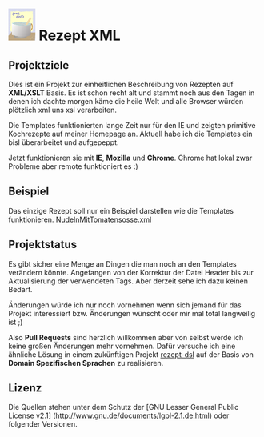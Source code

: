 ![logo](rezepte/src/rezeptxml-64x64.png "Optional title") Rezept XML
====================================================================

Projektziele
------------
Dies ist ein Projekt zur einheitlichen Beschreibung von Rezepten auf **XML/XSLT** Basis.
Es ist schon recht alt und stammt noch aus den Tagen in denen ich dachte 
morgen käme die heile Welt und alle Browser würden plötzlich xml uns xsl verarbeiten.

Die Templates funktionierten lange Zeit nur für den IE und zeigten primitive
Kochrezepte auf meiner Homepage an. Aktuell habe ich die Templates ein bisl 
überarbeitet und aufgepeppt. 

Jetzt funktionieren sie mit **IE**, **Mozilla** und **Chrome**. 
Chrome hat lokal zwar Probleme aber remote funktioniert es :)

Beispiel
--------
Das einzige Rezept soll nur ein Beispiel darstellen wie die Templates funktionieren.
[NudelnMitTomatensosse.xml](http://funthomas424242.github.com/rezept-xml/rezepte/NudelnMitTomatensosse.xml)

Projektstatus
-------------
Es gibt sicher eine Menge an Dingen die man noch an den Templates 
verändern könnte. Angefangen von der Korrektur der Datei Header bis zur 
Aktualisierung der verwendeten Tags. Aber derzeit sehe ich dazu keinen Bedarf.

Änderungen würde ich nur noch vornehmen wenn sich jemand für das Projekt 
interessiert bzw. Änderungen wünscht oder mir mal total langweilig ist ;)

Also **Pull Requests** sind herzlich willkommen aber von selbst werde ich keine
großen Änderungen mehr vornehmen. Dafür versuche ich eine ähnliche Lösung 
in einem zukünftigen Projekt 
[rezept-dsl](https://github.com/FunThomas424242/rezept-dsl) auf der Basis 
von **Domain Spezifischen Sprachen** zu realisieren. 

Lizenz
------
Die Quellen stehen unter dem Schutz der 
[GNU Lesser General Public License v2.1]
(http://www.gnu.de/documents/lgpl-2.1.de.html) oder folgender Versionen. 

